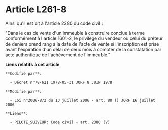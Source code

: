# Article L261-8

Ainsi qu'il est dit à l'article 2380 du code civil : 

"Dans le cas de vente d'un immeuble à construire conclue à terme conformément à l'article 1601-2, le privilège du vendeur ou
celui du prêteur de deniers prend rang à la date de l'acte de vente si l'inscription est prise avant l'expiration d'un délai
de deux mois à compter de la constatation par acte authentique de l'achèvement de l'immeuble."

**Liens relatifs à cet article**

	**Codifié par**:

	  - Décret n°78-621 1978-05-31 JORF 8 JUIN 1978

	**Modifié par**:

	  - Loi n°2006-872 du 13 juillet 2006 - art. 80 () JORF 16 juillet 2006

	**Liens**:

	  - PILOTE_SUIVEUR: Code civil - art. 2380 (V)
